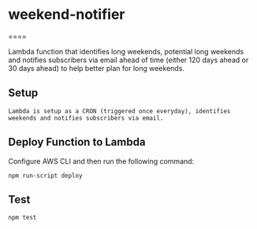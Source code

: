 # weekend-notifier
====

Lambda function that identifies long weekends, potential long weekends and notifies subscribers via email ahead of time (either 120 days ahead or 30 days ahead) to help better plan for long weekends. 

## Setup

    Lambda is setup as a CRON (triggered once everyday), identifies weekends and notifies subscribers via email. 

## Deploy Function to Lambda

Configure AWS CLI and then run the following command:

	npm run-script deploy

## Test

	npm test
